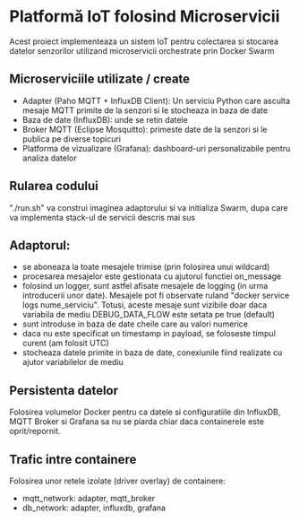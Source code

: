 # Platformă IoT folosind Microservicii
Acest proiect implementeaza un sistem IoT pentru colectarea si stocarea datelor 
senzorilor utilizand microservicii orchestrate prin Docker Swarm

## Microserviciile utilizate / create
- Adapter (Paho MQTT + InfluxDB Client): Un serviciu Python care asculta mesaje 
MQTT primite de la senzori si le stocheaza in baza de date
- Baza de date (InfluxDB): unde se retin datele
- Broker MQTT (Eclipse Mosquitto): primeste date de la senzori si le publica pe 
diverse topicuri
- Platforma de vizualizare (Grafana): dashboard-uri personalizabile pentru 
analiza datelor

## Rularea codului
"./run.sh" va construi imaginea adaptorului si va initializa Swarm, dupa care va 
implementa stack-ul de servicii descris mai sus

## Adaptorul:
- se aboneaza la toate mesajele trimise (prin folosirea unui wildcard)
- procesarea mesajelor este gestionata cu ajutorul functiei on_message
- folosind un logger, sunt astfel afisate mesajele de logging (in urma 
introducerii unor date). Mesajele pot fi observate ruland "docker service logs 
nume_serviciu". Totusi, aceste mesaje sunt vizibile doar daca variabila de mediu 
DEBUG_DATA_FLOW este setata pe true (default)
- sunt introduse in baza de date cheile care au valori numerice
- daca nu este specificat un timestamp in payload, se foloseste timpul curent
(am folosit UTC)
- stocheaza datele primite in baza de date, conexiunile fiind realizate cu ajutor 
variabilelor de mediu

## Persistenta datelor
Folosirea volumelor Docker pentru ca datele si configuratiile din InfluxDB, MQTT 
Broker si Grafana sa nu se piarda chiar daca containerele este oprit/repornit.

## Trafic intre containere
Folosirea unor retele izolate (driver overlay) de containere:
- mqtt_network: adapter, mqtt_broker
- db_network: adapter, influxdb, grafana
